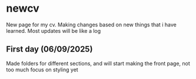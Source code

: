 # newcv

New page for my cv. Making changes based on new things that i have learned. Most updates will be like a log

## First day (06/09/2025)

Made folders for different sections, and will start making the front page, not too much focus on styling yet
